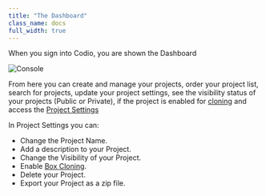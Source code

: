 ```yaml
---
title: "The Dashboard"
class_name: docs
full_width: true
---
```


When you sign into Codio, you are shown the Dashboard

![Console](/img/docs/console-screen.png)


From here you can create and manage your projects, order your project list, search for projects, update your project settings, see the visibility status of your projects (Public or Private), if the project is enabled for [cloning](/docs/boxes/clone) and access the [Project Settings](/docs/settings-prefs/project-settings)

In Project Settings you can:

- Change the Project Name.
- Add a description to your Project.
- Change the Visibility of your Project.
- Enable [Box Cloning](/docs/boxes/clone).
- Delete your Project.
- Export your Project as a zip file.

